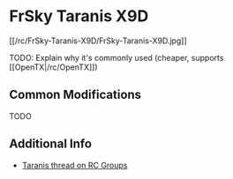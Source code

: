 # FrSky Taranis X9D

[[/rc/FrSky-Taranis-X9D/FrSky-Taranis-X9D.jpg]]

TODO: Explain why it's commonly used (cheaper, supports [[OpenTX|/rc/OpenTX]])

## Common Modifications

TODO

## Additional Info

* [Taranis thread on RC Groups](http://www.rcgroups.com/forums/showthread.php?t=1866206)